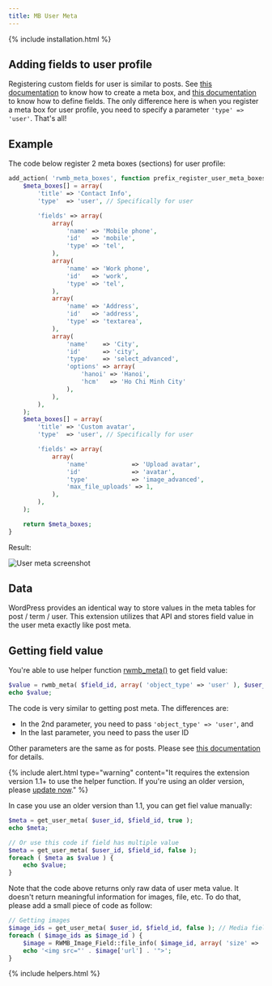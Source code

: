 ```yaml
---
title: MB User Meta
---
```


{% include installation.html %}

## Adding fields to user profile

Registering custom fields for user is similar to posts. See [this documentation](/creating-meta-boxes/) to know how to create a meta box, and [this documentation](/field-settings/) to know how to define fields. The only difference here is when you register a meta box for user profile, you need to specify a parameter `'type' => 'user'`. That's all!

## Example

The code below register 2 meta boxes (sections) for user profile:

```php
add_action( 'rwmb_meta_boxes', function prefix_register_user_meta_boxes( $meta_boxes ) {
    $meta_boxes[] = array(
        'title' => 'Contact Info',
        'type'  => 'user', // Specifically for user

        'fields' => array(
            array(
                'name' => 'Mobile phone',
                'id'   => 'mobile',
                'type' => 'tel',
            ),
            array(
                'name' => 'Work phone',
                'id'   => 'work',
                'type' => 'tel',
            ),
            array(
                'name' => 'Address',
                'id'   => 'address',
                'type' => 'textarea',
            ),
            array(
                'name'    => 'City',
                'id'      => 'city',
                'type'    => 'select_advanced',
                'options' => array(
                    'hanoi' => 'Hanoi',
                    'hcm'   => 'Ho Chi Minh City'
                ),
            ),
        ),
    );
    $meta_boxes[] = array(
        'title' => 'Custom avatar',
        'type'  => 'user', // Specifically for user

        'fields' => array(
            array(
                'name'            => 'Upload avatar',
                'id'              => 'avatar',
                'type'            => 'image_advanced',
                'max_file_uploads' => 1,
            ),
        ),
    );

    return $meta_boxes;
}
```

Result:

![User meta screenshot](https://i.imgur.com/mRZJKhZ.png)

## Data

WordPress provides an identical way to store values in the meta tables for post / term / user. This extension utilizes that API and stores field value in the user meta exactly like post meta.

## Getting field value

You're able to use helper function [rwmb_meta()](/rwmb-meta/) to get field value:

```php
$value = rwmb_meta( $field_id, array( 'object_type' => 'user' ), $user_id );
echo $value;
```

The code is very similar to getting post meta. The differences are:
- In the 2nd parameter, you need to pass `'object_type' => 'user'`, and
- In the last parameter, you need to pass the user ID

Other parameters are the same as for posts. Please see [this documentation](/displaying-fields/) for details.

{% include alert.html type="warning" content="It requires the extension version 1.1+ to use the helper function. If you're using an older version, please [update now](/extensions/update/)." %}

In case you use an older version than 1.1, you can get fiel value manually:

```php
$meta = get_user_meta( $user_id, $field_id, true );
echo $meta;

// Or use this code if field has multiple value
$meta = get_user_meta( $user_id, $field_id, false );
foreach ( $meta as $value ) {
    echo $value;
}
```

Note that the code above returns only raw data of user meta value. It doesn't return meaningful information for images, file, etc. To do that, please add a small piece of code as follow:

```php
// Getting images
$image_ids = get_user_meta( $user_id, $field_id, false ); // Media fields are always multiple.
foreach ( $image_ids as $image_id ) {
    $image = RWMB_Image_Field::file_info( $image_id, array( 'size' => 'thumbnail' ) );
    echo '<img src="' . $image['url'] . '">';
}
```

{% include helpers.html %}